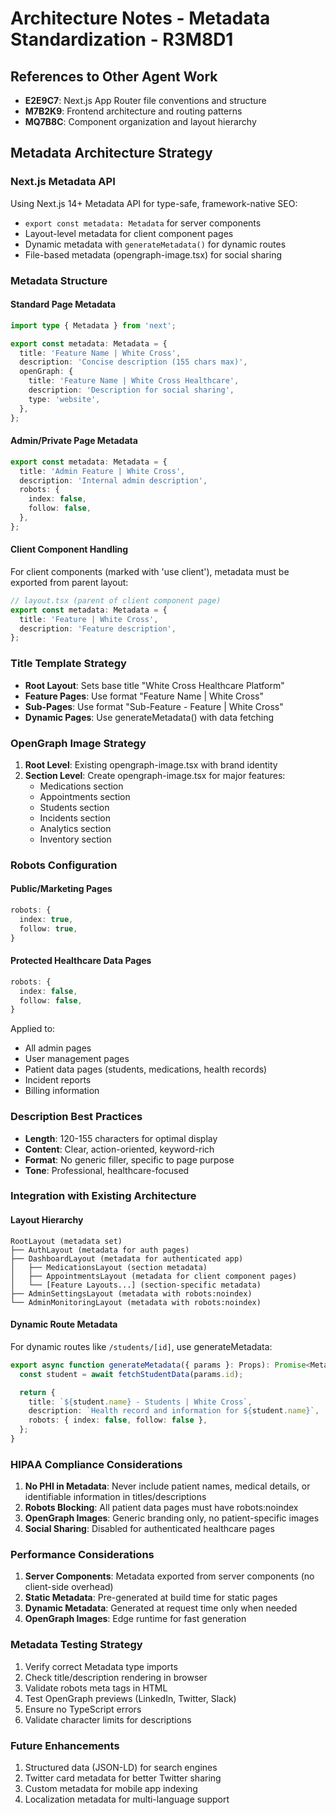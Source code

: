# Architecture Notes - Metadata Standardization - R3M8D1

## References to Other Agent Work
- **E2E9C7**: Next.js App Router file conventions and structure
- **M7B2K9**: Frontend architecture and routing patterns
- **MQ7B8C**: Component organization and layout hierarchy

## Metadata Architecture Strategy

### Next.js Metadata API
Using Next.js 14+ Metadata API for type-safe, framework-native SEO:
- `export const metadata: Metadata` for server components
- Layout-level metadata for client component pages
- Dynamic metadata with `generateMetadata()` for dynamic routes
- File-based metadata (opengraph-image.tsx) for social sharing

### Metadata Structure

#### Standard Page Metadata
```typescript
import type { Metadata } from 'next';

export const metadata: Metadata = {
  title: 'Feature Name | White Cross',
  description: 'Concise description (155 chars max)',
  openGraph: {
    title: 'Feature Name | White Cross Healthcare',
    description: 'Description for social sharing',
    type: 'website',
  },
};
```

#### Admin/Private Page Metadata
```typescript
export const metadata: Metadata = {
  title: 'Admin Feature | White Cross',
  description: 'Internal admin description',
  robots: {
    index: false,
    follow: false,
  },
};
```

#### Client Component Handling
For client components (marked with 'use client'), metadata must be exported from parent layout:

```typescript
// layout.tsx (parent of client component page)
export const metadata: Metadata = {
  title: 'Feature | White Cross',
  description: 'Feature description',
};
```

### Title Template Strategy
- **Root Layout**: Sets base title "White Cross Healthcare Platform"
- **Feature Pages**: Use format "Feature Name | White Cross"
- **Sub-Pages**: Use format "Sub-Feature - Feature | White Cross"
- **Dynamic Pages**: Use generateMetadata() with data fetching

### OpenGraph Image Strategy
1. **Root Level**: Existing opengraph-image.tsx with brand identity
2. **Section Level**: Create opengraph-image.tsx for major features:
   - Medications section
   - Appointments section
   - Students section
   - Incidents section
   - Analytics section
   - Inventory section

### Robots Configuration

#### Public/Marketing Pages
```typescript
robots: {
  index: true,
  follow: true,
}
```

#### Protected Healthcare Data Pages
```typescript
robots: {
  index: false,
  follow: false,
}
```

Applied to:
- All admin pages
- User management pages
- Patient data pages (students, medications, health records)
- Incident reports
- Billing information

### Description Best Practices
- **Length**: 120-155 characters for optimal display
- **Content**: Clear, action-oriented, keyword-rich
- **Format**: No generic filler, specific to page purpose
- **Tone**: Professional, healthcare-focused

### Integration with Existing Architecture

#### Layout Hierarchy
```
RootLayout (metadata set)
├── AuthLayout (metadata for auth pages)
├── DashboardLayout (metadata for authenticated app)
│   ├── MedicationsLayout (section metadata)
│   ├── AppointmentsLayout (metadata for client component pages)
│   └── [Feature Layouts...] (section-specific metadata)
├── AdminSettingsLayout (metadata with robots:noindex)
└── AdminMonitoringLayout (metadata with robots:noindex)
```

#### Dynamic Route Metadata
For dynamic routes like `/students/[id]`, use generateMetadata:

```typescript
export async function generateMetadata({ params }: Props): Promise<Metadata> {
  const student = await fetchStudentData(params.id);

  return {
    title: `${student.name} - Students | White Cross`,
    description: `Health record and information for ${student.name}`,
    robots: { index: false, follow: false },
  };
}
```

### HIPAA Compliance Considerations
1. **No PHI in Metadata**: Never include patient names, medical details, or identifiable information in titles/descriptions
2. **Robots Blocking**: All patient data pages must have robots:noindex
3. **OpenGraph Images**: Generic branding only, no patient-specific images
4. **Social Sharing**: Disabled for authenticated healthcare pages

### Performance Considerations
1. **Server Components**: Metadata exported from server components (no client-side overhead)
2. **Static Metadata**: Pre-generated at build time for static pages
3. **Dynamic Metadata**: Generated at request time only when needed
4. **OpenGraph Images**: Edge runtime for fast generation

### Metadata Testing Strategy
1. Verify correct Metadata type imports
2. Check title/description rendering in browser
3. Validate robots meta tags in HTML
4. Test OpenGraph previews (LinkedIn, Twitter, Slack)
5. Ensure no TypeScript errors
6. Validate character limits for descriptions

### Future Enhancements
1. Structured data (JSON-LD) for search engines
2. Twitter card metadata for better Twitter sharing
3. Custom metadata for mobile app indexing
4. Localization metadata for multi-language support
